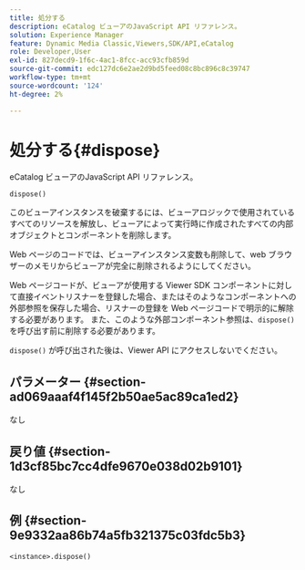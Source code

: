 ```yaml
---
title: 処分する
description: eCatalog ビューアのJavaScript API リファレンス。
solution: Experience Manager
feature: Dynamic Media Classic,Viewers,SDK/API,eCatalog
role: Developer,User
exl-id: 827decd9-1f6c-4ac1-8fcc-acc93cfb859d
source-git-commit: edc127dc6e2ae2d9bd5feed08c8bc896c8c39747
workflow-type: tm+mt
source-wordcount: '124'
ht-degree: 2%

---
```


# 処分する{#dispose}

eCatalog ビューアのJavaScript API リファレンス。

`dispose()`

このビューアインスタンスを破棄するには、ビューアロジックで使用されているすべてのリソースを解放し、ビューアによって実行時に作成されたすべての内部オブジェクトとコンポーネントを削除します。

Web ページのコードでは、ビューアインスタンス変数も削除して、web ブラウザーのメモリからビューアが完全に削除されるようにしてください。

Web ページコードが、ビューアが使用する Viewer SDK コンポーネントに対して直接イベントリスナーを登録した場合、またはそのようなコンポーネントへの外部参照を保存した場合、リスナーの登録を Web ページコードで明示的に解除する必要があります。 また、このような外部コンポーネント参照は、`dispose()` を呼び出す前に削除する必要があります。

`dispose()` が呼び出された後は、Viewer API にアクセスしないでください。

## パラメーター {#section-ad069aaaf4f145f2b50ae5ac89ca1ed2}

なし

## 戻り値 {#section-1d3cf85bc7cc4dfe9670e038d02b9101}

なし

## 例 {#section-9e9332aa86b74a5fb321375c03fdc5b3}

```
<instance>.dispose()
```
